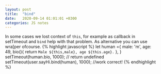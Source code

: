 ```yaml
---
layout: post
title:  "bind"
date:   2020-09-14 01:01:01 +0300
categories: JS notes
---
```

In some cases we lost context of `this`, for example as callback in setTimeout and `bind` help with that problem. As alternative you can use wra[per ofcourse.
{% highlight javascript %}
let human ={
    male: 'm',
    age: 49,
    bio(){
        return `Male ${this,male}, age ${this.age}.`
    },
}
setTimeout(human.bio, 1000); // return undefined
setTimeout(user.sayHi.bind(human), 1000); //work correct! 
{% endhighlight %}
